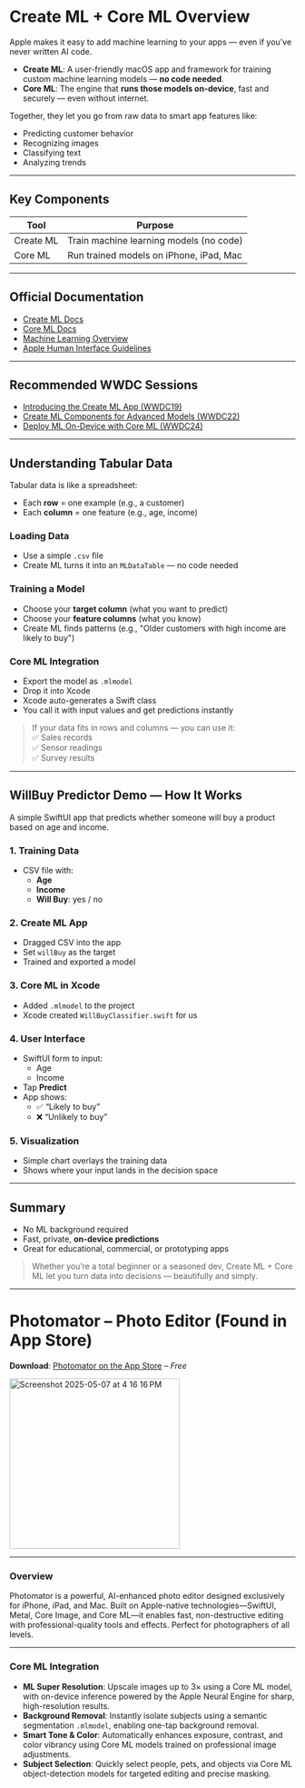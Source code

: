 # Create ML + Core ML Overview

Apple makes it easy to add machine learning to your apps — even if you’ve never written AI code.

- **Create ML**: A user-friendly macOS app and framework for training custom machine learning models — **no code needed**.
- **Core ML**: The engine that **runs those models on-device**, fast and securely — even without internet.

Together, they let you go from raw data to smart app features like:
- Predicting customer behavior
- Recognizing images
- Classifying text
- Analyzing trends

---

## Key Components

| Tool      | Purpose                                    |
|-----------|--------------------------------------------|
| Create ML | Train machine learning models (no code)    |
| Core ML   | Run trained models on iPhone, iPad, Mac    |

---

## Official Documentation

- [Create ML Docs](https://developer.apple.com/documentation/createml)
- [Core ML Docs](https://developer.apple.com/documentation/coreml)
- [Machine Learning Overview](https://developer.apple.com/machine-learning/)
- [Apple Human Interface Guidelines](https://developer.apple.com/design/human-interface-guidelines/)

---

## Recommended WWDC Sessions

- [Introducing the Create ML App (WWDC19)](https://developer.apple.com/videos/play/wwdc2019/430/)
- [Create ML Components for Advanced Models (WWDC22)](https://developer.apple.com/videos/play/wwdc2022/10019/)
- [Deploy ML On-Device with Core ML (WWDC24)](https://developer.apple.com/videos/play/wwdc2024/10161/)

---

## Understanding Tabular Data

Tabular data is like a spreadsheet:
- Each **row** = one example (e.g., a customer)
- Each **column** = one feature (e.g., age, income)

###  Loading Data
- Use a simple `.csv` file
- Create ML turns it into an `MLDataTable` — no code needed

### Training a Model
- Choose your **target column** (what you want to predict)
- Choose your **feature columns** (what you know)
- Create ML finds patterns (e.g., "Older customers with high income are likely to buy")

###  Core ML Integration
- Export the model as `.mlmodel`
- Drop it into Xcode
- Xcode auto-generates a Swift class
- You call it with input values and get predictions instantly

> If your data fits in rows and columns — you can use it:  
> ✅ Sales records  
> ✅ Sensor readings  
> ✅ Survey results

---

## WillBuy Predictor Demo — How It Works

A simple SwiftUI app that predicts whether someone will buy a product based on age and income.

### 1. Training Data
- CSV file with:
  - **Age**
  - **Income**
  - **Will Buy**: yes / no

### 2. Create ML App
- Dragged CSV into the app
- Set `willBuy` as the target
- Trained and exported a model

### 3. Core ML in Xcode
- Added `.mlmodel` to the project
- Xcode created `WillBuyClassifier.swift` for us

### 4. User Interface
- SwiftUI form to input:
  - Age
  - Income
- Tap **Predict**
- App shows:
  - ✅ “Likely to buy”  
  - ❌ “Unlikely to buy”

### 5. Visualization
- Simple chart overlays the training data
- Shows where your input lands in the decision space

---

## Summary

- No ML background required
- Fast, private, **on-device predictions**
- Great for educational, commercial, or prototyping apps

> Whether you’re a total beginner or a seasoned dev, Create ML + Core ML let you turn data into decisions — beautifully and simply.

---

# Photomator – Photo Editor (Found in App Store)

**Download**: [Photomator on the App Store](https://apps.apple.com/us/app/photomator-photo-editor/id1444636541?uo=2) – *Free*

<img width="300" alt="Screenshot 2025-05-07 at 4 16 16 PM" src="https://github.com/user-attachments/assets/4799d7b6-017b-4bd2-b5df-04c65cbe6383" />

---

### Overview

Photomator is a powerful, AI-enhanced photo editor designed exclusively for iPhone, iPad, and Mac. Built on Apple-native technologies—SwiftUI, Metal, Core Image, and Core ML—it enables fast, non-destructive editing with professional-quality tools and effects. Perfect for photographers of all levels.

---

### Core ML Integration

- **ML Super Resolution**: Upscale images up to 3× using a Core ML model, with on-device inference powered by the Apple Neural Engine for sharp, high-resolution results.
- **Background Removal**: Instantly isolate subjects using a semantic segmentation `.mlmodel`, enabling one-tap background removal.
- **Smart Tone & Color**: Automatically enhances exposure, contrast, and color vibrancy using Core ML models trained on professional image adjustments.
- **Subject Selection**: Quickly select people, pets, and objects via Core ML object-detection models for targeted editing and precise masking.

